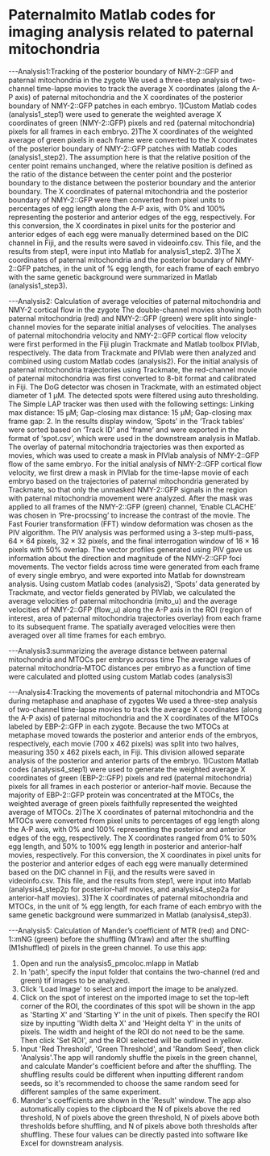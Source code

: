 # Paternalmito Matlab codes for imaging analysis related to paternal mitochondria

---Analysis1:Tracking of the posterior boundary of NMY-2::GFP and paternal mitochondria in the zygote
We used a three-step analysis of two-channel time-lapse movies to track the average X coordinates (along the A-P axis) of paternal mitochondria and the X coordinates of the posterior boundary of NMY-2::GFP patches in each embryo. 
1)Custom Matlab codes (analysis1_step1) were used to generate the weighted average X coordinates of green (NMY-2::GFP) pixels and red (paternal mitochondria) pixels for all frames in each embryo. 
2)The X coordinates of the weighted average of green pixels in each frame were converted to the X coordinates of the posterior boundary of NMY-2::GFP patches with Matlab codes (analysis1_step2). The assumption here is that the relative position of the center point remains unchanged, where the relative position is defined as the ratio of the distance between the center point and the posterior boundary to the distance between the posterior boundary and the anterior boundary. The X coordinates of paternal mitochondria and the posterior boundary of NMY-2::GFP were then converted from pixel units to percentages of egg length along the A-P axis, with 0% and 100% representing the posterior and anterior edges of the egg, respectively. For this conversion, the X coordinates in pixel units for the posterior and anterior edges of each egg were manually determined based on the DIC channel in Fiji, and the results were saved in videoinfo.csv. This file, and the results from step1, were input into Matlab for analysis1_step2. 
3)The X coordinates of paternal mitochondria and the posterior boundary of NMY-2::GFP patches, in the unit of % egg length, for each frame of each embryo with the same genetic background were summarized in Matlab (analysis1_step3).


---Analysis2: Calculation of average velocities of paternal mitochondria and NMY-2 cortical flow in the zygote
The double-channel movies showing both paternal mitochondria (red) and NMY-2::GFP (green) were split into single-channel movies for the separate initial analyses of velocities. The analyses of paternal mitochondria velocity and NMY-2::GFP cortical flow velocity were first performed in the Fiji plugin Trackmate and Matlab toolbox PIVlab, respectively. The data from Trackmate and PIVlab were then analyzed and combined using custom Matlab codes (analysis2). 
For the initial analysis of paternal mitochondria trajectories using Trackmate, the red-channel movie of paternal mitochondria was first converted to 8-bit format and calibrated in Fiji. The DoG detector was chosen in Trackmate, with an estimated object diameter of 1 μM. The detected spots were filtered using auto thresholding. The Simple LAP tracker was then used with the following settings: Linking max distance: 15 μM; Gap-closing max distance: 15 μM; Gap-closing max frame gap: 2. In the results display window, ‘Spots’ in the ‘Track tables’ were sorted based on ‘Track ID’ and ‘frame’ and were exported in the format of ‘spot.csv’, which were used in the downstream analysis in Matlab. The overlay of paternal mitochondria trajectories was then exported as movies, which was used to create a mask in PIVlab analysis of NMY-2::GFP flow of the same embryo.
For the initial analysis of NMY-2::GFP cortical flow velocity, we first drew a mask in PIVlab for the time-lapse movie of each embryo based on the trajectories of paternal mitochondria generated by Trackmate, so that only the unmasked NMY-2::GFP signals in the region with paternal mitochondria movement were analyzed. After the mask was applied to all frames of the NMY-2::GFP (green) channel, ‘Enable CLACHE’ was chosen in ‘Pre-procssing’ to increase the contrast of the movie. The Fast Fourier transformation (FFT) window deformation was chosen as the PIV algorithm. The PIV analysis was performed using a 3-step multi-pass, 64 × 64 pixels, 32 × 32 pixels, and the final interrogation window of 16 × 16 pixels with 50% overlap. The vector profiles generated using PIV gave us information about the direction and magnitude of the NMY-2::GFP foci movements. The vector fields across time were generated from each frame of every single embryo, and were exported into Matlab for downstream analysis. 
Using custom Matlab codes (analysis2),  ‘Spots’ data generated by Trackmate, and vector fields generated by PIVlab, we calculated the average velocities of paternal mitochondria (mito_u) and the average velocities of NMY-2::GFP (flow_u) along the A-P axis in the ROI (region of interest, area of paternal mitochondria trajectories overlay) from each frame to its subsequent frame. The spatially averaged velocities were then averaged over all time frames for each embryo.  

---Analysis3:summarizing the average distance between paternal mitochondria and MTOCs per embryo across time
The average values of paternal mitochondria-MTOC distances per embryo as a function of time were calculated and plotted using custom Matlab codes (analysis3) 

---Analysis4:Tracking the movements of paternal mitochondria and MTOCs during metaphase and anaphase of zygotes
We used a three-step analysis of two-channel time-lapse movies to track the average X coordinates (along the A-P axis) of paternal mitochondria and the X coordinates of the MTOCs labeled by EBP-2::GFP in each zygote. Because the two MTOCs at metaphase moved towards the posterior and anterior ends of the embryos, respectively, each movie (700 x 462 pixels) was split into two halves, measuring 350 x 462 pixels each, in Fiji. This division allowed separate analysis of the posterior and anterior parts of the embryo. 
1)Custom Matlab codes (analysis4_step1) were used to generate the weighted average X coordinates of green (EBP-2::GFP) pixels and red (paternal mitochondria) pixels for all frames in each posterior or anterior-half movie. Because the majority of EBP-2::GFP protein was concentrated at the MTOCs, the weighted average of green pixels faithfully represented the weighted average of MTOCs. 
2)The X coordinates of paternal mitochondria and the MTOCs were converted from pixel units to percentages of egg length along the A-P axis, with 0% and 100% representing the posterior and anterior edges of the egg, respectively. The X coordinates ranged from 0% to 50% egg length, and 50% to 100% egg length in posterior and anterior-half movies, respectively. For this conversion, the X coordinates in pixel units for the posterior and anterior edges of each egg were manually determined based on the DIC channel in Fiji, and the results were saved in videoinfo.csv. This file, and the results from step1, were input into Matlab (analysis4_step2p for posterior-half movies, and analysis4_step2a for anterior-half movies). 
3)The X coordinates of paternal mitochondria and MTOCs, in the unit of % egg length, for each frame of each embryo with the same genetic background were summarized in Matlab (analysis4_step3).

---Analysis5: Calculation of Mander’s coefficient of MTR (red) and DNC-1::mNG (green) before the shuffling (M1raw) and after the shuffling (M1shuffled) of pixels in the green channel. 
To use this app:
1) Open and run the analysis5_pmcoloc.mlapp in Matlab
2) In 'path', specify the input folder that contains the two-channel (red and green) tif images to be analyzed.
3) Click 'Load Image' to select and import the image to be analyzed.
4) Click on the spot of interest on the imported image to set the top-left corner of the ROI, the coordinates of this spot will be shown in the app as 'Starting X' and 'Starting Y' in the unit of pixels. Then specify the ROI size by inputting 'Width delta X' and 'Height delta Y' in the units of pixels. The width and height of the ROI do not need to be the same. Then click 'Set ROI', and the ROI selected will be outlined in yellow. 
5) Input 'Red Threshold', 'Green Threshold', and 'Random Seed', then click 'Analysis'.The app will randomly shuffle the pixels in the green channel, and calculate Mander's coefficient before and after the shuffling. The shuffling results could be different when inputting different random seeds, so it's recommended to choose the same random seed for different samples of the same experiment. 
6) Mander's coefficients are shown in the 'Result' window. The app also automatically copies to the clipboard the N of pixels above the red threshold, N of pixels above the green threshold, N of pixels above both thresholds before shuffling, and N of pixels above both thresholds after shuffling. These four values can be directly pasted into software like Excel for downstream analysis. 
